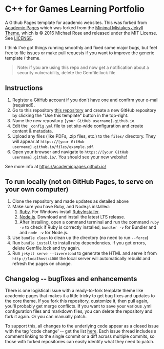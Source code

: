 # C++ for Games Learning Portfolio

A Github Pages template for academic websites. This was forked from [Academic Pages](https://github.com/academicpages/academicpages.github.io) which was forked from the [Minimal Mistakes Jekyll Theme](https://mmistakes.github.io/minimal-mistakes/), which is © 2016 Michael Rose and released under the MIT License. See [LICENSE](LICENSE).

I think I've got things running smoothly and fixed some major bugs, but feel free to file issues or make pull requests if you want to improve the generic template / theme.

> Note: if you are using this repo and now get a notification about a security vulnerability, delete the Gemfile.lock file.

## Instructions

1. Register a GitHub account if you don't have one and confirm your e-mail (required!).
2. Go to this repository [this repository](https://github.com/BredaUniversityGames/cppforgames.github.io) and create a new GitHub repository by clicking the "Use this template" button in the top-right.
3. Name the new repository `[your GitHub username].github.io`.
4. Edit the `_config.yml` file to set site-wide configuration and create content & metadata.
5. Upload any files (like PDFs, .zip files, etc.) to the `files/` directory. They will appear at `https://[your GitHub username].github.io/files/example.pdf`.
6. Open your browser and navigate to `https://[your GitHub username].github.io/`. You should see your new website!

See more info at <https://academicpages.github.io/>

## To run locally (not on GitHub Pages, to serve on your own computer)

1. Clone the repository and made updates as detailed above
1. Make sure you have Ruby, and Node.js installed:
   1. [Ruby](https://www.ruby-lang.org). For Windows install [RubyInstaller](https://rubyinstaller.org/).
   2. [Node.js](https://nodejs.org). Download and install the latest LTS release.
   3. After installing, open a command terminal and run the command `ruby -v` to check if Ruby is correctly installed, `bundler -v` for Bundler and and `node -v` for Node.js.
1. Use `bundle clean` to clean up the directory (no need to run `--force`)
1. Run `bundle install` to install ruby dependencies. If you get errors, delete Gemfile.lock and try again.
1. Run `jekyll serve --livereload` to generate the HTML and serve it from `http://localhost:4000` the local server will automatically rebuild and refresh the pages on change.

## Changelog -- bugfixes and enhancements

There is one logistical issue with a ready-to-fork template theme like academic pages that makes it a little tricky to get bug fixes and updates to the core theme. If you fork this repository, customize it, then pull again, you'll probably get merge conflicts. If you want to save your various .yml configuration files and markdown files, you can delete the repository and fork it again. Or you can manually patch. 

To support this, all changes to the underlying code appear as a closed issue with the tag 'code change' -- get the list [here](https://github.com/academicpages/academicpages.github.io/issues?q=is%3Aclosed%20is%3Aissue%20label%3A%22code%20change%22%20). Each issue thread includes a comment linking to the single commit or a diff across multiple commits, so those with forked repositories can easily identify what they need to patch.
